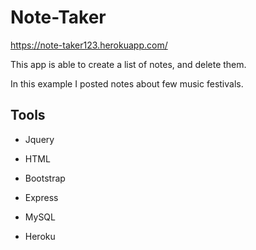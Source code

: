# Note-Taker

https://note-taker123.herokuapp.com/


   This app is able to create a list of notes, and delete them. 
   
   
   In this example I posted notes about few music festivals.
   
   
   
 ## Tools

* Jquery

* HTML

* Bootstrap

* Express

* MySQL

* Heroku
